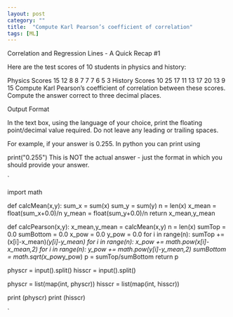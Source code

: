 ```yaml
---
layout: post
category: ""
title:  "Compute Karl Pearson’s coefficient of correlation"
tags: [ML]
---
```


Correlation and Regression Lines - A Quick Recap #1

Here are the test scores of 10 students in physics and history:

Physics Scores  15  12  8   8   7   7   7   6   5   3
History Scores  10  25  17  11  13  17  20  13  9   15
Compute Karl Pearson’s coefficient of correlation between these scores. 
Compute the answer correct to three decimal places.

Output Format

In the text box, using the language of your choice, print the floating point/decimal value required. Do not leave any leading or trailing spaces.

For example, if your answer is 0.255. In python you can print using

print("0.255")
This is NOT the actual answer - just the format in which you should provide your answer.

`

import math

def calcMean(x,y):
    sum_x = sum(x)
    sum_y = sum(y)
    n = len(x)
    x_mean = float(sum_x+0.0)/n
    y_mean = float(sum_y+0.0)/n
    return x_mean,y_mean

def calcPearson(x,y):
    x_mean,y_mean = calcMean(x,y)
    n = len(x)
    sumTop = 0.0
    sumBottom = 0.0
    x_pow = 0.0
    y_pow = 0.0
    for i in range(n):
        sumTop += (x[i]-x_mean)*(y[i]-y_mean)
    for i in range(n):
        x_pow += math.pow(x[i]-x_mean,2)
    for i in range(n):
        y_pow += math.pow(y[i]-y_mean,2)
    sumBottom = math.sqrt(x_pow*y_pow)
    p = sumTop/sumBottom
    return p

physcr = input().split()
hisscr = input().split()

physcr = list(map(int, physcr))
hisscr = list(map(int, hisscr))

print (physcr)
print (hisscr)

`